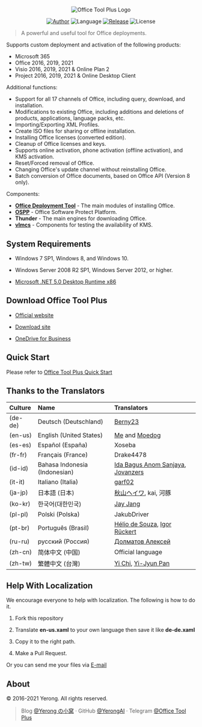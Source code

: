 #

<p align="center">
<img alt="Office Tool Plus Logo" src="https://otp.landian.vip/static/images/logo.png"/>
</p>

<p align="center">
<a href="https://www.coolhub.top/" target="_blank"><img alt="Author" src="https://img.shields.io/badge/Author-Yerong-blue?style=flat-square"/></a>
<img alt="Language" src="https://img.shields.io/badge/Language-C%23-green?style=flat-square"/>
<a href="https://otp.landian.vip/" target="_blank"><img alt="Release" src="https://img.shields.io/github/v/release/YerongAI/Office-Tool?style=flat-square"/></a>
<img alt="License" src="https://img.shields.io/github/license/YerongAI/Office-Tool?style=flat-square"/>
</p>

> A powerful and useful tool for Office deployments.

Supports custom deployment and activation of the following products:

- Microsoft 365
- Office 2016, 2019, 2021
- Visio 2016, 2019, 2021 & Online Plan 2
- Project 2016, 2019, 2021 & Online Desktop Client

Additional functions:

- Support for all 17 channels of Office, including query, download, and installation.
- Modifications to existing Office, including additions and deletions of products, applications, language packs, etc.
- Importing/Exporting XML Profiles.
- Create ISO files for sharing or offline installation.
- Installing Office licenses (converted edition).
- Cleanup of Office licenses and keys.
- Supports online activation, phone activation (offline activation), and KMS activation.
- Reset/Forced removal of Office.
- Changing Office's update channel without reinstalling Office.
- Batch conversion of Office documents, based on Office API (Version 8 only).

Components:

- **[Office Deployment Tool](https://docs.microsoft.com/en-us/deployoffice/overview-office-deployment-tool)** - The main modules of installing Office.
- **[OSPP](https://docs.microsoft.com/en-us/DeployOffice/vlactivation/tools-to-manage-volume-activation-of-office)** - Office Software Protect Platform.
- **Thunder** - The main engines for downloading Office.
- **[vlmcs](https://github.com/Wind4/vlmcsd)** - Components for testing the availability of KMS.

## System Requirements

- Windows 7 SP1, Windows 8, and Windows 10.
- Windows Server 2008 R2 SP1, Windows Server 2012, or higher.

- [Microsoft .NET 5.0 Desktop Runtime x86](https://dotnet.microsoft.com/download/dotnet/current/runtime)

## Download Office Tool Plus

- [Official website](https://otp.landian.vip/)

- [Download site](https://download.coolhub.top/)

- [OneDrive for Business](https://coolhub-my.sharepoint.com/:f:/g/personal/yerong_coolhub_onmicrosoft_com/Ev9IUbXAw01JgwrAgsIFB8YBzJebdZZpmsR9hZFAZZVDgg?e=AkSdZU)

## Quick Start

Please refer to [Office Tool Plus Quick Start](https://github.com/YerongAI/Office-Tool/wiki/Office-Tool-Plus-Quick-Start)

## Thanks to the Translators

| Culture | Name | Translators |
| :-- | :-- | :-- |
(de-de) | Deutsch (Deutschland) | [Berny23](https://steamcommunity.com/id/Berny23)
(en-us) | English (United States) | [Me](https://github.com/YerongAI) and [Moedog](https://prprpr.love)
(es-es) | Español (España) | Xoseba
(fr-fr) | Français (France) | Drake4478
(id-id) | Bahasa Indonesia (Indonesian) | [Ida Bagus Anom Sanjaya](https://fb.me/Anom.Sanjaya17), [Jovanzers](https://github.com/jovanzers)
(it-it) | Italiano (Italia) | [garf02](https://github.com/garf02)
(ja-jp) | 日本語 (日本) | [秋山ヘイワ](https://github.com/akio1321), kai, 河豚
(ko-kr) | 한국어(대한민국) | [Jay Jang](http://www.yaeyaya.com)
(pl-pl) | Polski (Polska) | JakubDriver
(pt-br) | Português (Brasil) | [Hélio de Souza](https://tinyurl.com/hdstec), [Igor Rückert](https://github.com/igorruckert)
(ru-ru) | русский (Россия) | [Долматов Алексей](https://github.com/iDolmatov)
(zh-cn) | 简体中文 (中国) | Official language
(zh-tw) | 繁體中文 (台灣) | [Yi Chi](https://www.cotpear.com), [Yi-Jyun Pan](https://github.com/pan93412)

## Help With Localization

We encourage everyone to help with localization. The following is how to do it.

1. Fork this repository

2. Translate **en-us.xaml** to your own language then save it like **de-de.xaml**

3. Copy it to the right path.

4. Make a Pull Request.

Or you can send me your files via [E-mail](mailto:yerong@coolhub.top)

## About

© 2016-2021 Yerong. All rights reserved.

> Blog [@Yerong の小窝](https://www.coolhub.top/) · GitHub [@YerongAI](https://github.com/YerongAI) · Telegram [@Office Tool Plus](https://t.me/otp_channel)
